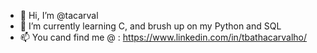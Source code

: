 - 👋 Hi, I’m @tacarval
- 🌱 I’m currently learning C, and brush up on my Python and SQL
- 📫 You cand find me @ : https://www.linkedin.com/in/tbathacarvalho/

<!---
tacarval/tacarval is a ✨ special ✨ repository because its `README.md` (this file) appears on your GitHub profile.
You can click the Preview link to take a look at your changes.
--->
